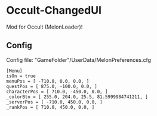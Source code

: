 # Occult-ChangedUI
Mod for Occult (MelonLoader)!
## Config
Config file: "GameFolder"/UserData/MelonPreferences.cfg
```
[Menu]
isOn = true
menuPos = [ -710.0, 0.0, 0.0, ]
questPos = [ 875.0, -100.0, 0.0, ]
characterPos = [ 710.0, -450.0, 0.0, ]
_colorBtn = [ 255.0, 204.0, 25.5, 81.5999984741211, ]
_serverPos = [ -710.0, 450.0, 0.0, ]
_rankPos = [ 710.0, 450.0, 0.0, ]
```
